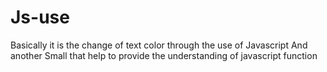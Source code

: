 # Js-use
Basically it is the change of text color through the use of Javascript 
And another Small that help to provide the understanding of javascript function
